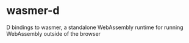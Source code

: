 # wasmer-d
D bindings to wasmer, a standalone WebAssembly runtime for running WebAssembly outside of the browser
